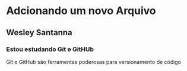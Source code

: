 # Adcionando um novo Arquivo
## Wesley Santanna
### Estou estudando Git e GitHUb
Git e GitHub são ferramentas poderosas para versionamento de código